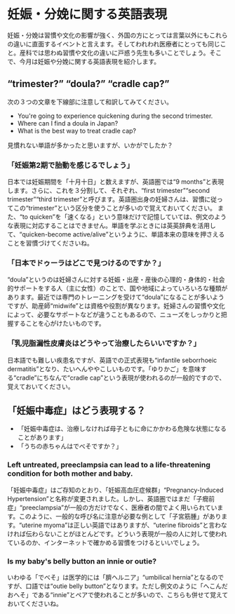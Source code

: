 # 妊娠・分娩に関する英語表現

妊娠・分娩は習慣や文化の影響が強く、外国の方にとっては言葉以外にもこれらの違いに直面するイベントと言えます。そしてわれわれ医療者にとっても同じこと。産科では思わぬ習慣や文化の違いに戸惑う先生も多いことでしょう。そこで、今月は妊娠や分娩に関する英語表現を紹介します。

## “trimester?” “doula?” “cradle cap?”

次の３つの文章を下線部に注意して和訳してみてください。

- You're going to experience quickening during the second trimester.
- Where can I find a doula in Japan?
- What is the best way to treat cradle cap?

見慣れない単語が多かったと思いますが、いかがでしたか？

### 「妊娠第2期で胎動を感じるでしょう」

日本では妊娠期間を「十月十日」と数えますが、英語圏では“9 months”と表現します。さらに、これを３分割して、それぞれ、“first trimester”“second trimester”“third trimester”と呼びます。英語圏出身の妊婦さんは、習慣に従ってこの“trimester”という区分を使うことが多いので覚えておいてください。
また、“to quicken”を「速くなる」という意味だけで記憶していては、例文のような表現に対応することはできません。単語を学ぶときには英英辞典を活用して、“quicken-become active/alive”というように、単語本来の意味を押さえることを習慣づけてくださいね。

### 「日本でドゥーラはどこで見つけるのですか？」

“doula”というのは妊婦さんに対する妊娠・出産・産後の心理的・身体的・社会的サポートをする人（主に女性）のことで、国や地域によっていろいろな種類があります。最近では専門のトレーニングを受けて“doula”になることが多いようですが、助産師“midwife”とは資格や役割が異なります。妊婦さんの習慣や文化によって、必要なサポートなどが違うこともあるので、ニューズをしっかりと把握することを心がけたいものです。

### 「乳児脂漏性皮膚炎はどうやって治療したらいいですか？」

日本語でも難しい疾患名ですが、英語での正式表現も“infantile seborrhoeic dermatitis”となり、たいへんややこしいものです。「ゆりかご」を意味する“cradle”にちなんで“cradle cap”という表現が使われるのが一般的ですので、覚えておいてください。

## 「妊娠中毒症」はどう表現する？

- 「妊娠中毒症は、治療しなければ母子ともに命にかかわる危険な状態になることがあります」
- 「うちの赤ちゃんはでべそですか？」

### Left untreated, preeclampsia can lead to a life-threatening condition for both mother and baby.

「妊娠中毒症」はご存知のとおり、「妊娠高血圧症候群」“Pregnancy-Induced Hypertension”と名称が変更されました。しかし、英語圏ではまだ「子癇前症」“preeclampsia”が一般の方だけでなく、医療者の間でよく用いられています。このように、一般的な呼び名に注意が必要な例として「子宮筋腫」があります。“uterine myoma”は正しい英語ではありますが、“uterine fibroids”と言わなければ伝わらないことがほとんどです。どういう表現が一般の人に対して使われているのか、インターネットで確かめる習慣をつけるといいでしょう。

### Is my baby's belly button an innie or outie?

いわゆる「でべそ」は医学的には「臍ヘルニア」“umbilical hernia”となるのですが、口語では“outie belly button”となります。ただし例文のように「へこんだおへそ」である“innie”とペアで使われることが多いので、こちらも併せて覚えておいてくださいね。

